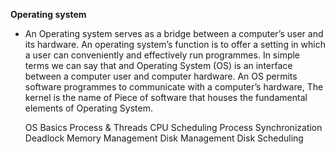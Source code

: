 **Operating system**
- An Operating system serves as a bridge between a computer’s user and its hardware. An operating system’s function is to offer a setting in which a user can conveniently and effectively run programmes. In simple terms we can say that and Operating System (OS) is an interface between a computer user and computer hardware. An OS permits software programmes to communicate with a computer’s hardware, The kernel is the name of Piece of software that houses the fundamental elements of Operating System.

    OS Basics
    Process & Threads 
    CPU Scheduling 
    Process Synchronization 
    Deadlock 
    Memory Management 
    Disk Management 
    Disk Scheduling